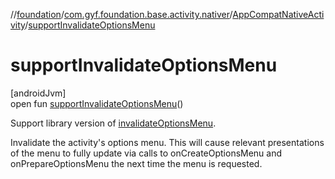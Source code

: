 //[foundation](../../../index.md)/[com.gyf.foundation.base.activity.nativer](../index.md)/[AppCompatNativeActivity](index.md)/[supportInvalidateOptionsMenu](support-invalidate-options-menu.md)

# supportInvalidateOptionsMenu

[androidJvm]\
open fun [supportInvalidateOptionsMenu](support-invalidate-options-menu.md)()

Support library version of [invalidateOptionsMenu](https://developer.android.com/reference/kotlin/android/app/Activity.html#invalidateoptionsmenu). 

Invalidate the activity's options menu. This will cause relevant presentations of the menu to fully update via calls to onCreateOptionsMenu and onPrepareOptionsMenu the next time the menu is requested.